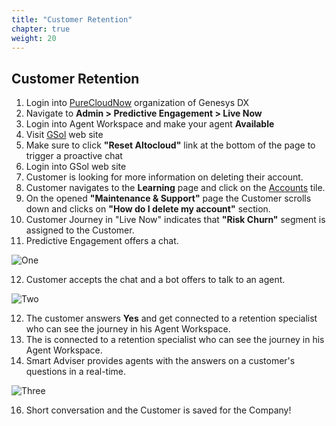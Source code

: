 ```yaml
---
title: "Customer Retention"
chapter: true
weight: 20
---
```


## Customer Retention

1. Login into [PureCloudNow](https://login.mypurecloud.com/#/authenticate-adv/org/purecloudnow) organization of Genesys DX
2. Navigate to **Admin > Predictive Engagement > Live Now** 
3. Login into Agent Workspace and make your agent **Available** 
4. Visit [GSol](https://gsolgc.demo.genesys.com/) web site 
5. Make sure to click **"Reset Altocloud"** link at the bottom of the page to trigger a proactive chat
6. Login into GSol web site
7. Customer is looking for more information on deleting their account.
8. Customer navigates to the **Learning** page and click on the [Accounts](https://gsoldx.demo.genesys.com/#maintenance) tile.
9. On the opened **"Maintenance & Support"** page the Customer scrolls down and clicks on **"How do I delete my account"** section.
10. Customer Journey in "Live Now" indicates that **"Risk Churn"** segment is assigned to the Customer.
11. Predictive Engagement offers a chat.

![One](/images/dx_gso_gpe_retention_invite.png)

12. Customer accepts the chat and a bot offers to talk to an agent. 

![Two](/images/dx_gsol_gpe_retention_agent.png)

12. The customer answers  **Yes**  and get connected to a retention specialist who can see the journey in his Agent Workspace.
14. The is connected to a retention specialist who can see the journey in his Agent Workspace.
15. Smart Adviser provides agents with the answers on a customer's questions in a real-time.

![Three](/images/dx_gsol_gpe_retention_desktop.png)

16. Short conversation and the Customer is saved for the Company!

